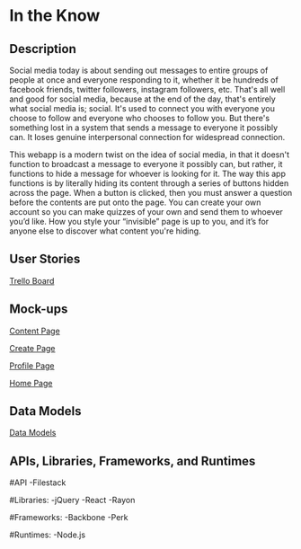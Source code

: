 # In the Know

## Description

Social media today is about sending out messages to entire groups of people at once and everyone responding to it, whether it be hundreds of facebook friends, twitter followers, instagram followers, etc. That's all well and good for social media, because at the end of the day, that's entirely what social media is; social. It's used to connect you with everyone you choose to follow and everyone who chooses to follow you. But there's something lost in a system that sends a message to everyone it possibly can. It loses genuine interpersonal connection for widespread connection. 
 
This webapp is a modern twist on the idea of social media, in that it doesn't function to broadcast a message to everyone it possibly can, but rather, it functions to hide a message for whoever is looking for it. The way this app functions is by literally hiding its content through a series of buttons hidden across the page. When a button is clicked, then you must answer a question before the contents are put onto the page. You can create your own account so you can make quizzes of your own and send them to whoever you’d like. How you style your “invisible” page is up to you, and it’s for anyone else to discover what content you're hiding.

## User Stories

[Trello Board](https://trello.com/b/MvVHhrbG/in-the-know)

## Mock-ups
[Content Page](http://i.imgur.com/9QBqDYK.png)

[Create Page](http://i.imgur.com/v7NQLaE.png)

[Profile Page](http://i.imgur.com/5BRAzzA.png)

[Home Page](http://i.imgur.com/59iHL8C.png)

## Data Models

[Data Models](http://i.imgur.com/088m0c1.png)

## APIs, Libraries, Frameworks, and Runtimes

#API
	-Filestack

#Libraries: 
	-jQuery
	-React
	-Rayon

#Frameworks:
	-Backbone
	-Perk

#Runtimes:
	-Node.js


<!--
1. Routing (express)
1. Flash Messages / errors
1. Database connection and ORM (knex and bookshelf)
1. User registration and authentication (passport and custom adapters)
1. Configuration [config-loader](https://github.com/alarner/config-loader)
1. Nice gulp, babel, react configuration

### Tools

* express
* react
* gulp
* sass
* browserify
* babel
* knex
* bookshelf
* passport

### To use...

1. Download / fork / clone
1. Run `npm install -g gulp knex` to install global dependencies
1. Run `npm install` to install local dependencies
1. Run `gulp` to start the server

### Todo

1. Local user login
1. Password reset
1. More oauth providers (facebook, twitter, amazon, github, bitbucket, dropbox, instagram, linkedin, slack, windows live, etc.)
1. Hierarchical user permissioning system
1. OAuth / API server
1. CSRF protection
-->

